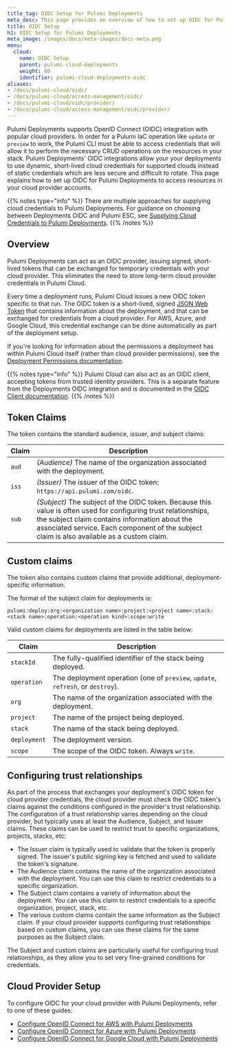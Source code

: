 ```yaml
---
title_tag: OIDC Setup for Pulumi Deployments
meta_desc: This page provides an overview of how to set up OIDC for Pulumi Deployments to obtain cloud provider credentials
title: OIDC Setup
h1: OIDC Setup for Pulumi Deployments
meta_image: /images/docs/meta-images/docs-meta.png
menu:
  cloud:
    name: OIDC Setup
    parent: pulumi-cloud-deployments
    weight: 60
    identifier: pulumi-cloud-deployments-oidc
aliases:
- /docs/pulumi-cloud/oidc/
- /docs/pulumi-cloud/access-management/oidc/
- /docs/pulumi-cloud/oidc/provider/
- /docs/pulumi-cloud/access-management/oidc/provider/
---
```


Pulumi Deployments supports OpenID Connect (OIDC) integration with popular cloud providers. In order for a Pulumi IaC operation like `update` or `preview` to work, the Pulumi CLI must be able to access credentials that will allow it to perform the necessary CRUD operations on the resources in your stack. Pulumi Deployments' OIDC integrations allow your your deployments to use dynamic, short-lived cloud credentials for supported clouds instead of static credentials which are less secure and difficult to rotate. This page explains how to set up OIDC for Pulumi Deployments to access resources in your cloud provider accounts.

{{% notes type="info" %}}
There are multiple approaches for supplying cloud credentials to Pulumi Deployments. For guidance on choosing between Deployments OIDC and Pulumi ESC, see [Supplying Cloud Credentials to Pulumi Deployments](/docs/pulumi-cloud/deployments/cloud-credentials/).
{{% /notes %}}

## Overview

Pulumi Deployments can act as an OIDC provider, issuing signed, short-lived tokens that can be exchanged for temporary credentials with your cloud provider. This eliminates the need to store long-term cloud provider credentials in Pulumi Cloud.

Every time a deployment runs, Pulumi Cloud issues a new OIDC token specific to that run. The OIDC token is a short-lived, signed [JSON Web Token](https://jwt.io) that contains information about the deployment, and that can be exchanged for credentials from a cloud provider. For AWS, Azure, and Google Cloud, this credential exchange can be done automatically as part of the deployment setup.

If you're looking for information about the permissions a deployment has within Pulumi Cloud itself (rather than cloud provider permissions), see the [Deployment Permissions documentation](/docs/pulumi-cloud/deployments/reference/#deployment-permissions).

{{% notes type="info" %}}
Pulumi Cloud can also act as an OIDC client, accepting tokens from trusted identity providers. This is a separate feature from the Deployments OIDC integration and is documented in the [OIDC Client documentation](/docs/pulumi-cloud/access-management/oidc/client/).
{{% /notes %}}

## Token Claims

The token contains the standard audience, issuer, and subject claims:

| Claim | Description                                                                                                                                                                                                                                                                                                                                                                                                                   |
|-------|-------------------------------------------------------------------------------------------------------------------------------------------------------------------------------------------------------------------------------------------------------------------------------------------------------------------------------------------------------------------------------------------------------------------------------|
| `aud` | _(Audience)_ The name of the organization associated with the deployment.                                                                                                                                                                                                                                                     |
| `iss` | _(Issuer)_ The issuer of the OIDC token: `https://api.pulumi.com/oidc`.                                                                                                                                                                                                                                                       |
| `sub` | _(Subject)_ The subject of the OIDC token. Because this value is often used for configuring trust relationships, the subject claim contains information about the associated service. Each component of the subject claim is also available as a custom claim. |

## Custom claims

The token also contains custom claims that provide additional, deployment-specific information.

The format of the subject claim for deployments is:

`pulumi:deploy:org:<organization name>:project:<project name>:stack:<stack name>:operation:<operation kind>:scope:write`

Valid custom claims for deployments are listed in the table below:

| Claim        | Description                                                                     |
|--------------|---------------------------------------------------------------------------------|
| `stackId`    | The fully-qualified identifier of the stack being deployed.                     |
| `operation`  | The deployment operation (one of `preview`, `update`, `refresh`, or `destroy`). |
| `org`        | The name of the organization associated with the deployment.                    |
| `project`    | The name of the project being deployed.                                         |
| `stack`      | The name of the stack being deployed.                                           |
| `deployment` | The deployment version.                                                         |
| `scope`      | The scope of the OIDC token. Always `write`.                                    |

## Configuring trust relationships

As part of the process that exchanges your deployment's OIDC token for cloud provider credentials, the cloud provider must check the OIDC token's claims against the conditions configured in the provider's trust relationship. The configuration of a trust relationship varies depending on the cloud provider, but typically uses at least the Audience, Subject, and Issuer claims. These claims can be used to restrict trust to specific organizations, projects, stacks, etc:

* The Issuer claim is typically used to validate that the token is properly signed. The issuer's public signing key is fetched and used to validate the token's signature.
* The Audience claim contains the name of the organization associated with the deployment. You can use this claim to restrict credentials to a specific organization.
* The Subject claim contains a variety of information about the deployment. You can use this claim to restrict credentials to a specific organization, project, stack, etc.
* The various custom claims contain the same information as the Subject claim. If your cloud provider supports configuring trust relationships based on custom claims, you can use these claims for the same purposes as the Subject claim.

The Subject and custom claims are particularly useful for configuring trust relationships, as they allow you to set very fine-grained conditions for credentials.

## Cloud Provider Setup

To configure OIDC for your cloud provider with Pulumi Deployments, refer to one of these guides:

* [Configure OpenID Connect for AWS with Pulumi Deployments](/docs/pulumi-cloud/deployments/oidc/provider/aws/)
* [Configure OpenID Connect for Azure with Pulumi Deployments](/docs/pulumi-cloud/deployments/oidc/provider/azure/)
* [Configure OpenID Connect for Google Cloud with Pulumi Deployments](/docs/pulumi-cloud/deployments/oidc/provider/gcp/)

